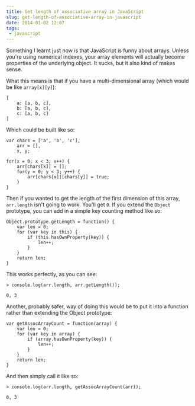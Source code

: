 ---title: Get length of associative array in JavaScriptslug: get-length-of-associative-array-in-javascriptdate: 2014-01-02 12:07tags:  - javascript---Something I learnt just now is that JavaScript is funny about arrays. Unless you're using numerical indexes, your array elements will actually become properties of the underlying object. It sucks, but it also kind of makes sense. 

What this means is that if you have a multi-dimensional array (which would be like `array[x][y]`):

    [
        a: [a, b, c],
        b: [a, b, c],
        c: [a, b, c]
    ]

Which could be built like so:

    var chars = ['a', 'b', 'c'],
        arr = [],
        x, y;

    for(x = 0; x < 3; x++) {
        arr[chars[x]] = [];
        for(y = 0; y < 3; y++) {
            arr[chars[x]][chars[y]] = true;
        }
    }

Then if you wanted to get the length of the first dimension of this array, `arr.length` isn't going to work. You'll get `0`. If you extend the `Object` prototype, you can add in a simple key counting method like so:
  
    Object.prototype.getLength = function() {
        var len = 0;
        for (var key in this) {
            if (this.hasOwnProperty(key)) {
                len++;
            }
        }  
        return len;
    }

This works perfectly, as you can see:

    > console.log(arr.length, arr.getLength());

    0, 3

Another, probably safer, way of doing this would be to put it into a function rather than extending the Object prototype:

    var getAssocArrayCount = function(array) {
        var len = 0;
        for (var key in array) {
            if (array.hasOwnProperty(key)) {
                len++;
            }
        }  
        return len;
    }

And then simply call it like so:

    > console.log(arr.length, getAssocArrayCount(arr));

    0, 3